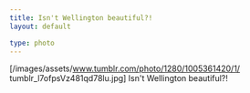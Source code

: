 ```yaml
---
title: Isn't Wellington beautiful?!
layout: default

type: photo
---
```


[/images/assets/www.tumblr.com/photo/1280/1005361420/1/
tumblr_l7ofpsVz481qd78lu.jpg] Isn't Wellington beautiful?!

